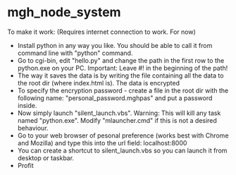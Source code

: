 # mgh_node_system
To make it work:
(Requires internet connection to work. For now)

   - Install python in any way you like. You should be able to call it from command line with "python" command.
   - Go to cgi-bin, edit "hello.py" and change the path in the first row to the python.exe on your PC. Important: Leave #! in the beginning of the path!
   - The way it saves the data is by writing the file containing all the data to the root dir (where index.html is). The data is encrypted
   - To specify the encryption password - create a file in the root dir with the following name: "personal_password.mghpas" and put a password inside.
   - Now simply launch "silent_launch.vbs". Warning: This will kill any task named "python.exe". Modify "mlauncher.cmd" if this is not a desired behaviour.
   - Go to your web browser of pesonal preference (works best with Chrome and Mozilla) and type this into the url field: localhost:8000
   - You can create a shortcut to silent_launch.vbs so you can launch it from desktop or taskbar.
   - Profit


